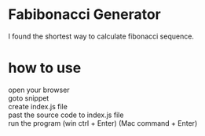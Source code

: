 # Fabibonacci Generator
I found the shortest way to calculate fibonacci sequence.

# how to use
open your browser <br>
goto snippet <br> 
create index.js file <br>
past the source code to index.js file <br>
run the program (win ctrl + Enter) (Mac command + Enter) <br>
